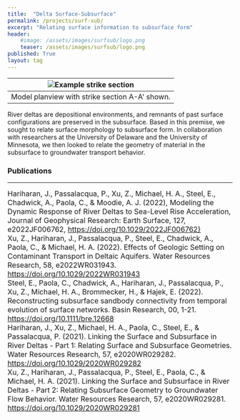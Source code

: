 ```yaml
---
title:  "Delta Surface-Subsurface"
permalink: /projects/surf-sub/
excerpt: "Relating surface information to subsurface form"
header:
    #image: /assets/images/surfsub/logo.png
    teaser: /assets/images/surfsub/logo.png
published: True
layout: tag
---
```


| ![Example strike section](/assets/images/surfsub/logo.png) |
|:--:|
| Model planview with strike section A-A' shown. |

River deltas are depositional environments, and remnants of past surface configurations are preserved in the subsurface. Based in this premise, we sought to relate surface morphology to subsurface form. In collaboration with researchers at the University of Delaware and the University of Minnesota, we then looked to relate the geometry of material in the subsurface to groundwater transport behavior.

### Publications
---

<font size="3">
Hariharan, J., Passalacqua, P., Xu, Z., Michael, H. A., Steel, E., Chadwick, A., Paola, C., & Moodie, A. J. (2022), Modeling the Dynamic Response of River Deltas to Sea-Level Rise Acceleration, Journal of Geophysical Research: Earth Surface, 127, e2022JF006762, <a href="https://doi.org/10.1029/2022JF006762">https://doi.org/10.1029/2022JF006762}</a>
</font>
<br>
<font size="3">
Xu, Z., Hariharan, J., Passalacqua, P., Steel, E., Chadwick, A., Paola, C., & Michael, H. A. (2022). Effects of Geologic Setting on Contaminant Transport in Deltaic Aquifers. Water Resources Research, 58, e2022WR031943. <a href="https://doi.org/10.1029/2022WR031943">https://doi.org/10.1029/2022WR031943</a>
</font>
<br>
<font size="3">
Steel, E., Paola, C., Chadwick, A., Hariharan, J., Passalacqua, P., Xu, Z., Michael, H. A., Brommecker, H., & Hajek, E. (2022). Reconstructing subsurface sandbody connectivity from temporal evolution of surface networks. Basin Research, 00, 1-21. <a href="https://doi.org/10.1111/bre.12668">https://doi.org/10.1111/bre.12668</a>
</font>
<br>
<font size="3">
Hariharan, J., Xu, Z., Michael, H. A., Paola, C., Steel, E., & Passalacqua, P. (2021). Linking the Surface and Subsurface in River Deltas - Part 1: Relating Surface and Subsurface Geometries. Water Resources Research, 57, e2020WR029282. <a href="https://doi.org/10.1029/2020WR029282">https://doi.org/10.1029/2020WR029282</a>
</font>
<br>
<font size="3">
Xu, Z., Hariharan, J., Passalacqua, P., Steel, E., Paola, C., & Michael, H. A. (2021). Linking the Surface and Subsurface in River Deltas - Part 2: Relating Subsurface Geometry to Groundwater Flow Behavior. Water Resources Research, 57, e2020WR029281. <a href="https://doi.org/10.1029/2020WR029281">https://doi.org/10.1029/2020WR029281</a>
</font>
